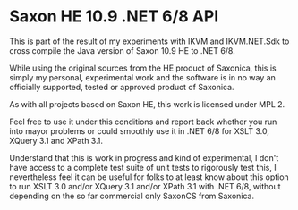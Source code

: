 ﻿# Saxon HE 10.9 .NET 6/8 API

This is part of the result of my experiments with IKVM and IKVM.NET.Sdk to cross compile the Java version of Saxon 10.9 HE to .NET 6/8.

While using the original sources from the HE product of Saxonica, this is simply my personal, experimental work and the software is in
no way an officially supported, tested or approved product of Saxonica.

As with all projects based on Saxon HE, this work is licensed under MPL 2.

Feel free to use it under this conditions and report back whether you run into mayor problems or could smoothly use it in .NET 6/8 for XSLT 3.0, XQuery 3.1 and XPath 3.1.

Understand that this is work in progress and kind of experimental, I don't have access to a complete test suite of unit tests to rigorously test this, 
I nevertheless feel it can be useful for folks to at least know about this option to run XSLT 3.0 and/or XQuery 3.1 and/or XPath 3.1 with .NET 6/8,
without depending on the so far commercial only SaxonCS from Saxonica. 